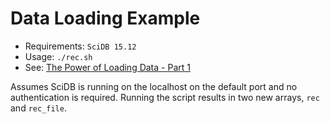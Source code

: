 # Data Loading Example

* Requirements: `SciDB 15.12`
* Usage: `./rec.sh`
* See: [The Power of Loading Data - Part 1](http://rvernica.github.io/2016/05/load-data)

Assumes SciDB is running on the localhost on the default port and no authentication is required. Running the script results in two new arrays, `rec` and `rec_file`.
